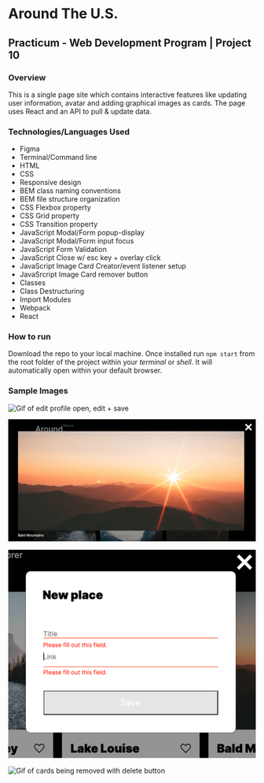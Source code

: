 # Around The U.S.
## Practicum - Web Development Program | Project 10

### **Overview**

This is a single page site which contains interactive features like updating user information, avatar and adding graphical images as cards. The page uses React and an API to pull & update data.

### Technologies/Languages Used
* Figma
* Terminal/Command line
* HTML
* CSS
* Responsive design
* BEM class naming conventions
* BEM file structure organization
* CSS Flexbox property
* CSS Grid property 
* CSS Transition property
* JavaScript Modal/Form popup-display
* JavaScript Modal/Form input focus
* JavaScript Form Validation
* JavaScript Close w/ esc key + overlay click
* JavaScript Image Card Creator/event listener setup
* JavaSrcript Image Card remover button
* Classes
* Class Destructuring
* Import Modules
* Webpack
* React

### How to run
Download the repo to your local machine. Once installed run ```npm start``` from the root folder of the project within your *terminal* or *shell*. It will automatically open within your default browser.

### Sample Images

![Gif of edit profile open, edit + save](./src/images/modal_open_form_save.gif)

![Screen shot of image expanded modal](./src/images/image_expand_modal-min.png)

![Screen shot of form validation messages](./src/images/form_validation-min.png)

![Gif of cards being removed with delete button](./src/images/card_delete.gif)
